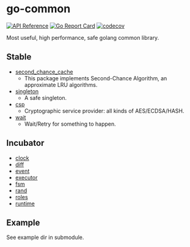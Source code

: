 #  go-common

[![API Reference](
https://camo.githubusercontent.com/915b7be44ada53c290eb157634330494ebe3e30a/68747470733a2f2f676f646f632e6f72672f6769746875622e636f6d2f676f6c616e672f6764646f3f7374617475732e737667
)](https://godoc.org/github.com/hello2mao/go-common)
[![Go Report Card](https://goreportcard.com/badge/github.com/hello2mao/go-common)](https://goreportcard.com/report/github.com/hello2mao/go-common)
[![codecov](https://codecov.io/gh/hello2mao/go-common/branch/master/graph/badge.svg)](https://codecov.io/gh/hello2mao/go-common)

Most useful, high performance, safe golang common library.

## Stable

* [second_chance_cache](stable/second_chance_cache)
  * This package implements Second-Chance Algorithm, an approximate LRU algorithms.
* [singleton](stable/singleton)
  * A safe singleton.
* [csp](stable/csp)
  * Cryptographic service provider: all kinds of AES/ECDSA/HASH.
* [wait](stable/wait)  
  * Wait/Retry for something to happen.
  
## Incubator

* [clock](incubator/clock)
* [diff](incubator/diff)
* [event](incubator/event)
* [executor](incubator/executor)
* [fsm](incubator/fsm)
* [rand](incubator/rand)
* [roles](incubator/roles)
* [runtime](incubator/runtime)

## Example

See example dir in submodule.